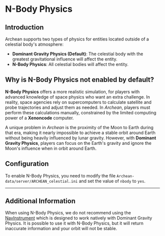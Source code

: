 # N-Body Physics

## Introduction
Archean supports two types of physics for entities located outside of a celestial body's atmosphere:

- **Dominant Gravity Physics (Default)**: The celestial body with the greatest gravitational influence will affect the entity.
- **N-Body Physics**: All celestial bodies will affect the entity.

## Why is N-Body Physics not enabled by default?
**N-Body Physics** offers a more realistic simulation, for players with advanced knowledge of space physics who want an extra challenge. In reality, space agencies rely on supercomputers to calculate satellite and probe trajectories and adjust them as needed. In *Archean*, players must perform these calculations manually, constrained by the limited computing power of a **Xenoncode** computer.

A unique problem in *Archean* is the proximity of the Moon to Earth during that era, making it nearly impossible to achieve a stable orbit around Earth without being heavily influenced by lunar gravity. However, with **Dominant Gravity Physics**, players can focus on the Earth's gravity and ignore the Moon's influence when in orbit around Earth.

## Configuration
To enable N-Body Physics, you need to modify the file `Archean-data/server/ARCHEAN_celestial.ini` and set the value of `nbody` to `yes`.

---
## Additional Information
When using N-Body Physics, we do not recommend using the [NavInstrument](/components/navigation/NavInstrument.md) which is designed to work natively with Dominant Gravity Physics. It is possible to use it with N-Body Physics, but it will return inaccurate information and your orbit will not be stable.

